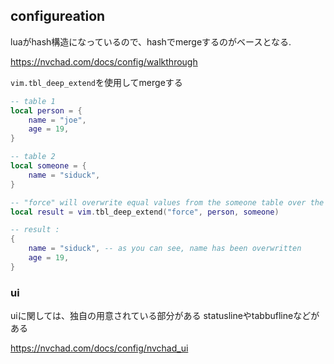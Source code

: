 ## configureation

luaがhash構造になっているので、hashでmergeするのがベースとなる.

https://nvchad.com/docs/config/walkthrough

`vim.tbl_deep_extend`を使用してmergeする

```lua
-- table 1
local person = {
    name = "joe",
    age = 19,
}

-- table 2
local someone = {
    name = "siduck",
}

-- "force" will overwrite equal values from the someone table over the person table
local result = vim.tbl_deep_extend("force", person, someone)

-- result :
{
    name = "siduck", -- as you can see, name has been overwritten
    age = 19,
}
```

### ui

uiに関しては、独自の用意されている部分がある
statuslineやtabbuflineなどがある

https://nvchad.com/docs/config/nvchad_ui
